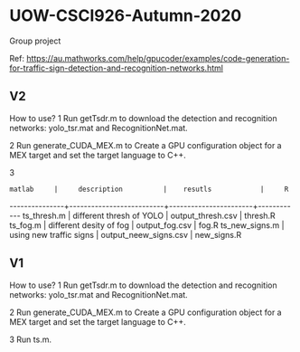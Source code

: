 # UOW-CSCI926-Autumn-2020
Group project

Ref:
  https://au.mathworks.com/help/gpucoder/examples/code-generation-for-traffic-sign-detection-and-recognition-networks.html


V2
-------------------------------------------------------------------------------
How to use?
1 Run getTsdr.m to download the detection and recognition networks:
    yolo_tsr.mat and RecognitionNet.mat.

2 Run generate_CUDA_MEX.m to Create a GPU configuration object for 
    a MEX target and set the target language to C++.

3 

	matlab     |     description          |    resutls            |     R
---------------+--------------------------+-----------------------+------------
ts_thresh.m    | different thresh of YOLO | output_thresh.csv     | thresh.R
ts_fog.m       | different desity of fog  | output_fog.csv        | fog.R
ts_new_signs.m | using new traffic signs  | output_neew_signs.csv | new_signs.R
  
  


V1
-------------------------------------------------------------------------------
How to use?
1 Run getTsdr.m to download the detection and recognition networks:
    yolo_tsr.mat and RecognitionNet.mat.

2 Run generate_CUDA_MEX.m to Create a GPU configuration object for 
    a MEX target and set the target language to C++.

3 Run ts.m.
